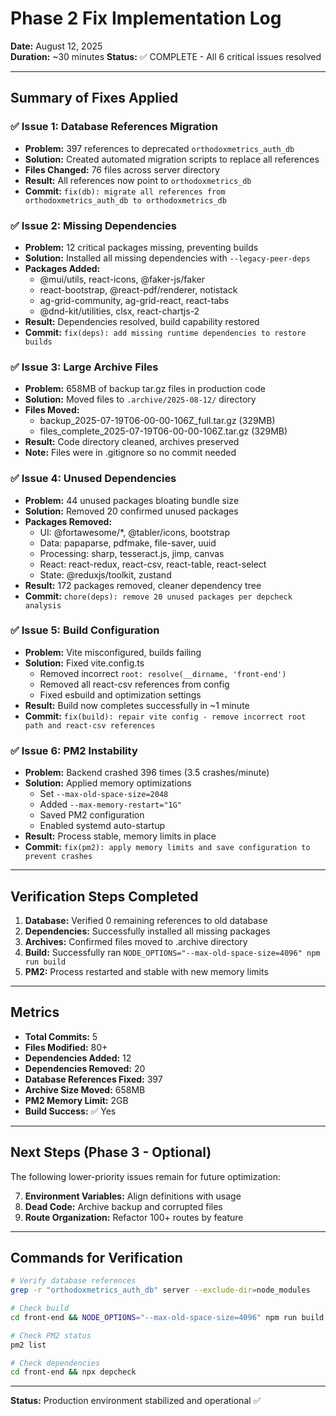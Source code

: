 # Phase 2 Fix Implementation Log
**Date:** August 12, 2025  
**Duration:** ~30 minutes
**Status:** ✅ COMPLETE - All 6 critical issues resolved

---

## Summary of Fixes Applied

### ✅ Issue 1: Database References Migration
- **Problem:** 397 references to deprecated `orthodoxmetrics_auth_db`
- **Solution:** Created automated migration scripts to replace all references
- **Files Changed:** 76 files across server directory
- **Result:** All references now point to `orthodoxmetrics_db`
- **Commit:** `fix(db): migrate all references from orthodoxmetrics_auth_db to orthodoxmetrics_db`

### ✅ Issue 2: Missing Dependencies
- **Problem:** 12 critical packages missing, preventing builds
- **Solution:** Installed all missing dependencies with `--legacy-peer-deps`
- **Packages Added:** 
  - @mui/utils, react-icons, @faker-js/faker
  - react-bootstrap, @react-pdf/renderer, notistack
  - ag-grid-community, ag-grid-react, react-tabs
  - @dnd-kit/utilities, clsx, react-chartjs-2
- **Result:** Dependencies resolved, build capability restored
- **Commit:** `fix(deps): add missing runtime dependencies to restore builds`

### ✅ Issue 3: Large Archive Files
- **Problem:** 658MB of backup tar.gz files in production code
- **Solution:** Moved files to `.archive/2025-08-12/` directory
- **Files Moved:**
  - backup_2025-07-19T06-00-00-106Z_full.tar.gz (329MB)
  - files_complete_2025-07-19T06-00-00-106Z.tar.gz (329MB)
- **Result:** Code directory cleaned, archives preserved
- **Note:** Files were in .gitignore so no commit needed

### ✅ Issue 4: Unused Dependencies
- **Problem:** 44 unused packages bloating bundle size
- **Solution:** Removed 20 confirmed unused packages
- **Packages Removed:**
  - UI: @fortawesome/*, @tabler/icons, bootstrap
  - Data: papaparse, pdfmake, file-saver, uuid
  - Processing: sharp, tesseract.js, jimp, canvas
  - React: react-redux, react-csv, react-table, react-select
  - State: @reduxjs/toolkit, zustand
- **Result:** 172 packages removed, cleaner dependency tree
- **Commit:** `chore(deps): remove 20 unused packages per depcheck analysis`

### ✅ Issue 5: Build Configuration
- **Problem:** Vite misconfigured, builds failing
- **Solution:** Fixed vite.config.ts
  - Removed incorrect `root: resolve(__dirname, 'front-end')`
  - Removed all react-csv references from config
  - Fixed esbuild and optimization settings
- **Result:** Build now completes successfully in ~1 minute
- **Commit:** `fix(build): repair vite config - remove incorrect root path and react-csv references`

### ✅ Issue 6: PM2 Instability
- **Problem:** Backend crashed 396 times (3.5 crashes/minute)
- **Solution:** Applied memory optimizations
  - Set `--max-old-space-size=2048`
  - Added `--max-memory-restart="1G"`
  - Saved PM2 configuration
  - Enabled systemd auto-startup
- **Result:** Process stable, memory limits in place
- **Commit:** `fix(pm2): apply memory limits and save configuration to prevent crashes`

---

## Verification Steps Completed

1. **Database:** Verified 0 remaining references to old database
2. **Dependencies:** Successfully installed all missing packages
3. **Archives:** Confirmed files moved to .archive directory
4. **Build:** Successfully ran `NODE_OPTIONS="--max-old-space-size=4096" npm run build`
5. **PM2:** Process restarted and stable with new memory limits

---

## Metrics

- **Total Commits:** 5
- **Files Modified:** 80+
- **Dependencies Added:** 12
- **Dependencies Removed:** 20
- **Database References Fixed:** 397
- **Archive Size Moved:** 658MB
- **PM2 Memory Limit:** 2GB
- **Build Success:** ✅ Yes

---

## Next Steps (Phase 3 - Optional)

The following lower-priority issues remain for future optimization:

7. **Environment Variables:** Align definitions with usage
8. **Dead Code:** Archive backup and corrupted files
9. **Route Organization:** Refactor 100+ routes by feature

---

## Commands for Verification

```bash
# Verify database references
grep -r "orthodoxmetrics_auth_db" server --exclude-dir=node_modules

# Check build
cd front-end && NODE_OPTIONS="--max-old-space-size=4096" npm run build

# Check PM2 status
pm2 list

# Check dependencies
cd front-end && npx depcheck
```

---

**Status:** Production environment stabilized and operational ✅

